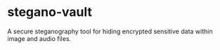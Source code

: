 # stegano-vault
A secure steganography tool for hiding encrypted sensitive data within image and audio files.
